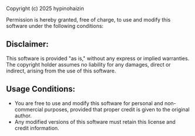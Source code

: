 Copyright (c) 2025 hypinohaizin

Permission is hereby granted, free of charge, to use and modify this software under the following conditions:

## Disclaimer:
This software is provided "as is," without any express or implied warranties.  
The copyright holder assumes no liability for any damages, direct or indirect, arising from the use of this software.

## Usage Conditions:
- You are free to use and modify this software for personal and non-commercial purposes, provided that proper credit is given to the original author.
- Any modified versions of this software must retain this license and credit information.
